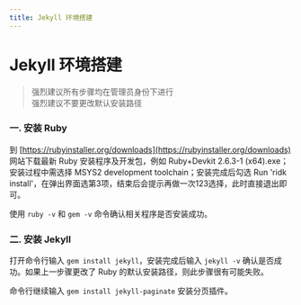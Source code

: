 ```yaml
---
title: Jekyll 环境搭建
---
```


# Jekyll 环境搭建

> 强烈建议所有步骤均在管理员身份下进行  
> 强烈建议不要更改默认安装路径

### 一. 安装 Ruby

到 [https://rubyinstaller.org/downloads](https://rubyinstaller.org/downloads) 网站下载最新 Ruby 安装程序及开发包，例如 Ruby+Devkit 2.6.3-1 \(x64\).exe；安装过程中需选择 MSYS2 development toolchain；安装完成后勾选 Run 'ridk install'，在弹出界面选第3项，结束后会提示再做一次123选择，此时直接退出即可。

使用 `ruby -v` 和 `gem -v` 命令确认相关程序是否安装成功。

### 二. 安装 Jekyll

打开命令行输入 `gem install jekyll`，安装完成后输入 `jekyll -v` 确认是否成功。如果上一步骤更改了 Ruby 的默认安装路径，则此步骤很有可能失败。

命令行继续输入 `gem install jekyll-paginate` 安装分页插件。

